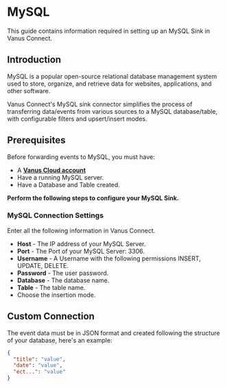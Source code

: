 # MySQL

This guide contains information required in setting up an MySQL Sink in Vanus Connect.  

## Introduction  

MySQL is a popular open-source relational database management system used to store, organize, and retrieve data for websites, applications, and other software.

Vanus Connect's MySQL sink connector simplifies the process of transferring data/events from various sources to a MySQL database/table, with configurable filters and upsert/insert modes.
## Prerequisites

Before forwarding events to MySQL, you must have:

- A [**Vanus Cloud account**](https://cloud.vanus.ai)
- Have a running MySQL server.
- Have a Database and Table created.

**Perform the following steps to configure your MySQL Sink.**

### MySQL Connection Settings

Enter all the following information in Vanus Connect.

- **Host** - The IP address of your MySQL Server.
- **Port** - The Port of your MySQL Server: 3306.
- **Username** - A Username with the following permissions INSERT, UPDATE, DELETE.
- **Password** - The user password.
- **Database** - The database name.
- **Table** - The table name.
- Choose the insertion mode.

## Custom Connection

The event data must be in JSON format and created following the structure of your database, here's an example:

```json
{
  "title": "value",
  "date": "value",
  "ect...": "value"
}
```
